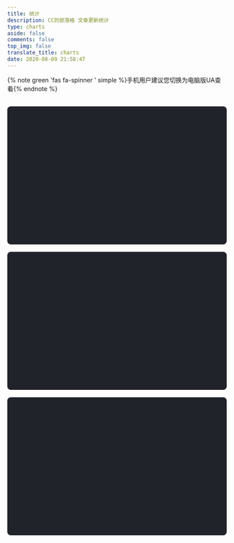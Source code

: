 ```yaml
---
title: 统计
description: CC的部落格 文章更新统计
type: charts
aside: false
comments: false
top_img: false
translate_title: charts
date: 2020-08-09 21:58:47
---
```

{% note green 'fas fa-spinner ' simple %}手机用户建议您切换为电脑版UA查看{% endnote %}
<div class="js-pjax" id="github_container"></div><br>
<script src="https://cdn.jsdelivr.net/gh/ccknbc-backup/cdn/js/githubcalendar.js"></script>
<script src="https://cdn.jsdelivr.net/npm/echarts@4.7.0/dist/echarts.min.js"></script>

<!-- 文章发布时间统计图 -->
<div id="posts-chart" style="background-color: #20232a; border-radius: 8px; height: 300px; padding: 0.5rem;"></div><br>
<!-- 文章标签统计图 -->
<div id="tags-chart" data-length="10" style="background-color: #20232a; border-radius: 8px; height: 300px; padding: 0.5rem;"></div><br>
<!-- 文章分类统计图 -->
<div id="categories-chart" style="background-color: #20232a; border-radius: 8px; height: 300px; padding: 0.5rem;"></div>